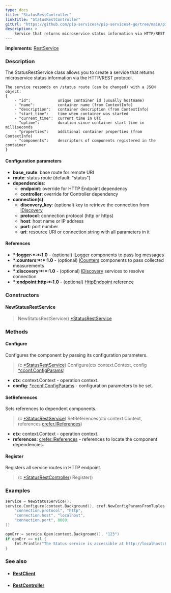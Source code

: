 ```yaml
---
type: docs
title: "StatusRestController"
linkTitle: "StatusRestController"
gitUrl: "https://github.com/pip-services4/pip-services4-go/tree/main/pip-services4-http-go"
description: >
    Service that returns microservice status information via HTTP/REST protocol.
---
```


**Implements:** [RestService](../rest_service)


### Description

The StatusRestService class allows you to create a service that returns microservice status information via the HTTP/REST protocol.

```
The service responds on /status route (can be changed) with a JSON object:
{
    - "id":            unique container id (usually hostname)
    - "name":          container name (from ContextInfo)
    - "description":   container description (from ContextInfo)
    - "start_time":    time when container was started
    - "current_time":  current time in UTC
    - "uptime":        duration since container start time in milliseconds
    - "properties":    additional container properties (from ContextInfo)
    - "components":    descriptors of components registered in the container
}

```

#### Configuration parameters

- **base_route**: base route for remote URI
- **route**: status route (default: "status")
- **dependencies**:
    - **endpoint**: override for HTTP Endpoint dependency
    - **controller**: override for Controller dependency
- **connection(s)**:           
    - **discovery_key**: (optional) key to retrieve the connection from [IDiscovery](../../../config/connect/idiscoveryy)
    - **protocol**: connection protocol (http or https)
    - **host**: host name or IP address
    - **port**: port number
    - **uri**: resource URI or connection string with all parameters in it


#### References

- **\*:logger:\*:\*:1.0** - (optional) [ILogger](../../../observability/log/ilogger) components to pass log messages
- **\*:counters:\*:\*:1.0** - (optional) [ICounters](../../../observability/count/icounters) components to pass collected measurements
- **\*:discovery:\*:\*:1.0** - (optional) [IDiscovery](../../../config/connect/idiscovery) services to resolve connection
- **\*:endpoint:http:\*:1.0** - (optional) [HttpEndpoint](../http_endpoint) reference

### Constructors

#### NewStatusRestService

> NewStatusRestService() [*StatusRestService]()

### Methods


#### Configure
Configures the component by passing its configuration parameters.

> (c [*StatusRestService]()) Configure(ctx context.Context, config [*cconf.ConfigParams](../../../components/config/config_params))

- **ctx**: context.Context - operation context.
- **config**: [*cconf.ConfigParams](../../../components/config/config_params) - configuration parameters to be set.


#### SetReferences
Sets references to dependent components.

> (c [*StatusRestService]()) SetReferences(ctx context.Context, references [crefer.IReferences](../../../components/refer/ireferences))

- **ctx**: context.Context - operation context.
- **references**: [crefer.IReferences](../../../components/refer/ireferences) - references to locate the component dependencies.

#### Register
Registers all service routes in HTTP endpoint.

> (c [*StatusRestController]()) Register()


### Examples

```go
service = NewStatusService();
service.Configure(context.Background(), cref.NewConfigParamsFromTuples(
	"connection.protocol", "http",
	"connection.host", "localhost",
	"connection.port", 8080,
))

opnErr:= service.Open(context.Background(), "123")
if opnErr == nil {
	fmt.Println("The Status service is accessible at http://localhost:8080/status")
}
```


### See also
- #### [RestClient](../../clients/rest_client)
- #### [RestController](../rest_controller)


